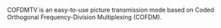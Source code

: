 COFDMTV is an easy-to-use picture transmission mode based on Coded Orthogonal Frequency-Division Multiplexing (COFDM).